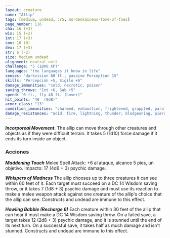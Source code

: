 ```yaml
---
layout: creature
name: "Allip"
tags: [medium, undead, cr5, mordenkainens-tome-of-foes]
page_number: 116
cha: 16 (+3)
wis: 15 (+2)
int: 17 (+3)
con: 10 (0)
dex: 17 (+3)
str: 6 (-2)
size: Medium undead
alignment: neutral evil
challenge: "5 (1800 XP)"
languages: "the languages it knew in life"
senses: "darkvision 60 ft., passive Perception 15"
skills: "Percepción +5, Sigilo +6"
damage_immunities: "cold, necrotic, poison"
saving_throws: "Int +6, Sab +5"
speed: "0 ft., fly 40 ft. (hover)"
hit_points: "40  (9d8)"
armor_class: "13"
condition_immunities: "charmed, exhaustion, frightened, grappled, paralyzed, petrified, poisoned, prone, restrained"
damage_resistances: "acid, fire, lightning, thunder; bludgeoning, piercing, and slashing from nonmagical attacks"
---
```


***Incorporeal Movement.*** The allip can move through other creatures and objects as if they were difficult terrain. It takes 5 (1d10) force damage if it ends its turn inside an object.

### Acciones

***Maddening Touch*** Melee Spell Attack: +6 al ataque, alcance 5 pies, un objetivo. Impacto: 17 (4d6 + 3) psychic damage.

***Whispers of Madness*** The allip chooses up to three creatures it can see within 60 feet of it. Each target must succeed on a DC 14 Wisdom saving throw, or it takes 7 (1d8 + 3) psychic damage and must use its reaction to make a melee weapon attack against one creature of the allip's choice that the allip can see. Constructs and undead are immune to this effect.

***Howling Babble (Recharge 6)*** Each creature within 30 feet of the allip that can hear it must make a DC 14 Wisdom saving throw. On a failed save, a target takes 12 (2d8 + 3) psychic damage, and it is stunned until the end of its next turn. On a successful save, it takes half as much damage and isn't stunned. Constructs and undead are immune to this effect.